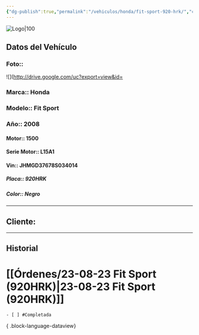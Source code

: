 ```yaml
---
{"dg-publish":true,"permalink":"/vehiculos/honda/fit-sport-920-hrk/","created":"","updated":""}
---
```


![Logo|100](http://drive.google.com/uc?export=view&id=137fl3TIZ0-PU8b-Pt0bsjclwHub_u78G)

## Datos del Vehículo 
### Foto:: 
![](http://drive.google.com/uc?export=view&id=

### Marca:: Honda
### Modelo:: Fit Sport
### Año:: 2008
#### Motor:: 1500
#### Serie Motor:: L15A1
#### Vin:: JHMGD37678S034014
##### Placa:: 920HRK
##### Color:: Negro
---

## Cliente:

---

## Historial

# [[Órdenes/23-08-23 Fit Sport (920HRK)\|23-08-23 Fit Sport (920HRK)]]

    - [ ] #Completada

{ .block-language-dataview} 